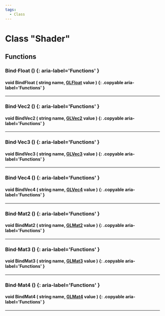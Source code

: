 ```yaml
---
tags:
  - Class
---
```

# Class "Shader"

## Functions

### Bind·Float () {: aria-label='Functions' }
#### void BindFloat ( string name, [GLFloat](GLSLValue.md) value ) {: .copyable aria-label='Functions' }

___
### Bind·Vec2 () {: aria-label='Functions' }
#### void BindVec2 ( string name, [GLVec2](GLSLValue.md) value ) {: .copyable aria-label='Functions' }

___
### Bind·Vec3 () {: aria-label='Functions' }
#### void BindVec3 ( string name, [GLVec3](GLSLValue.md) value ) {: .copyable aria-label='Functions' }

___
### Bind·Vec4 () {: aria-label='Functions' }
#### void BindVec4 ( string name, [GLVec4](GLSLValue.md) value ) {: .copyable aria-label='Functions' }

___
### Bind·Mat2 () {: aria-label='Functions' }
#### void BindMat2 ( string name, [GLMat2](GLSLValue.md) value ) {: .copyable aria-label='Functions' }

___
### Bind·Mat3 () {: aria-label='Functions' }
#### void BindMat3 ( string name, [GLMat3](GLSLValue.md) value ) {: .copyable aria-label='Functions' }

___
### Bind·Mat4 () {: aria-label='Functions' }
#### void BindMat4 ( string name, [GLMat4](GLSLValue.md) value ) {: .copyable aria-label='Functions' }

___